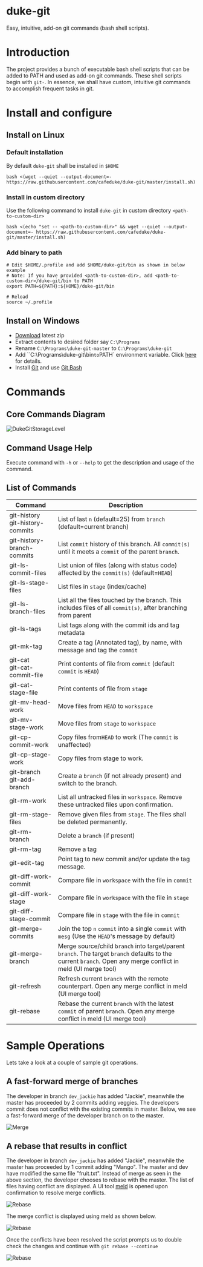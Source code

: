 # duke-git
Easy, intuitive, add-on git commands (bash shell scripts).

# Introduction

The project provides a bunch of executable bash shell scripts that can be added to PATH and used as add-on git commands. These shell scripts begin with `git-`. In essence, we shall have custom, intuitive git commands to accomplish frequent tasks in git.

# Install and configure

## Install on Linux

### Default installation

By default `duke-git` shall be installed in `$HOME`

```shell
bash <(wget --quiet --output-document=- https://raw.githubusercontent.com/cafeduke/duke-git/master/install.sh)
```

### Install in custom directory

Use the following command to install `duke-git` in custom directory `<path-to-custom-dir>`

```shell
bash <(echo "set -- <path-to-custom-dir>" && wget --quiet --output-document=- https://raw.githubusercontent.com/cafeduke/duke-git/master/install.sh)
```

### Add binary to path

```shell
# Edit $HOME/.profile and add $HOME/duke-git/bin as shown in below example
# Note: If you have provided <path-to-custom-dir>, add <path-to-custom-dir>/duke-git/bin to PATH
export PATH=${PATH}:${HOME}/duke-git/bin

# Reload
source ~/.profile
```

## Install on Windows

- [Download](https://github.com/cafeduke/duke-git/archive/refs/heads/master.zip) latest zip
- Extract contents to desired folder say `C:\Programs`
- Rename `C:\Programs\duke-git-master` to `C:\Programs\duke-git`
- Add ``C:\Programs\duke-git\bin` to `PATH` environment variable. Click [here](https://helpdeskgeek.com/windows-10/add-windows-path-environment-variable/) for details.
- Install [Git](https://git-scm.com/downloads) and use [Git Bash](https://www.atlassian.com/git/tutorials/git-bash) 


# Commands

## Core Commands Diagram
![DukeGitStorageLevel](/images/DukeGitStorageLevel.jpg)

## Command Usage Help

Execute command with `-h`  or `--help` to get the description and usage of the command.

## List of Commands

| Command                              | Description                                                  |
| ------------------------------------ | ------------------------------------------------------------ |
| git-history<br />git-history-commits | List of last `n` (default=25) from `branch` (default=current branch) |
| git-history-branch-commits           | List `commit` history of this branch. All `commit(s)` until it meets a `commit` of the parent `branch`. |
| git-ls-commit-files                  | List union of files (along with status code) affected by the `commit(s)` (default=`HEAD`) |
| git-ls-stage-files                   | List files in `stage` (index/cache)                          |
| git-ls-branch-files                  | List all the files touched by the branch. This includes files of all `commit(s)`, after branching from parent |
| git-ls-tags                          | List tags along with the commit ids and tag metadata         |
| git-mk-tag                           | Create a tag (Annotated tag), by name, with message and tag the `commit` |
| git-cat<br />git-cat-commit-file     | Print contents of file from `commit` (default `commit` is `HEAD`) |
| git-cat-stage-file                   | Print contents of file from `stage`                          |
| git-mv-head-work                     | Move files from `HEAD` to `workspace`                        |
| git-mv-stage-work                    | Move files from `stage` to `workspace`                       |
| git-cp-commit-work                   | Copy files from`HEAD` to work (The `commit` is unaffected)   |
| git-cp-stage-work                    | Copy files from stage to work.                               |
| git-branch<br />git-add-branch       | Create a `branch` (if not already present) and switch to the branch. |
| git-rm-work                          | List all untracked files in `workspace`. Remove these untracked files upon confirmation. |
| git-rm-stage-files                   | Remove given files from `stage`. The files shall be deleted permanently. |
| git-rm-branch                        | Delete a `branch` (if present)                               |
| git-rm-tag                           | Remove a tag                                                 |
| git-edit-tag                         | Point tag to new commit and/or update the tag message.       |
| git-diff-work-commit                 | Compare file in `workspace` with the file in `commit`        |
| git-diff-work-stage                  | Compare file in `workspace` with the file in `stage`         |
| git-diff-stage-commit                | Compare file in `stage` with the file in `commit`            |
| git-merge-commits                    | Join the top `n` `commit` into a single `commit` with `mesg` (Use the `HEAD`'s message by default) |
| git-merge-branch                     | Merge source/child `branch` into target/parent `branch`. The target `branch` defaults to the current `branch`. Open any merge conflict in meld (UI merge tool) |
| git-refresh                          | Refresh current `branch` with the remote counterpart. Open any merge conflict in meld (UI merge tool) |
| git-rebase                           | Rebase the current `branch` with the latest `commit` of parent `branch`. Open any merge conflict in meld (UI merge tool) |

# Sample Operations

Lets take a look at a couple of sample git operations.

## A fast-forward merge of branches

The developer in branch `dev_jackie`  has added "Jackie", meanwhile the master has proceeded by 2 commits adding veggies. The developers commit does not conflict with the existing commits in master. Below, we see a fast-forward merge of the developer branch on to the master.

![Merge](/images/Merge.jpg)

## A rebase that results in conflict

The developer in branch `dev_jackie` has added "Jackie", meanwhile the master has proceeded by 1 commit adding "Mango". The master and dev have modified the same file "fruit.txt". Instead of merge as seen in the above section, the developer chooses to rebase with the master. The list of files having conflict are displayed. A UI tool [meld](https://meldmerge.org/) is opened upon confirmation to resolve merge conflicts.

![Rebase](/images/Rebase.jpg)

The merge conflict is displayed using meld as shown below.

![Rebase](/images/RebaseMeld.jpg)

Once the conflicts have been resolved the script prompts us to double check the changes and continue with `git rebase --continue`

![Rebase](/images/RebaseCompletion.jpg)